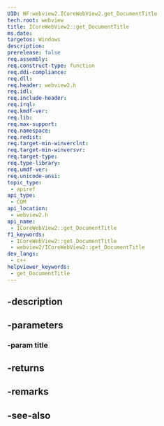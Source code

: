 ```yaml
---
UID: NF:webview2.ICoreWebView2.get_DocumentTitle
tech.root: webview
title: ICoreWebView2::get_DocumentTitle
ms.date: 
targetos: Windows
description: 
prerelease: false
req.assembly: 
req.construct-type: function
req.ddi-compliance: 
req.dll: 
req.header: webview2.h
req.idl: 
req.include-header: 
req.irql: 
req.kmdf-ver: 
req.lib: 
req.max-support: 
req.namespace: 
req.redist: 
req.target-min-winverclnt: 
req.target-min-winversvr: 
req.target-type: 
req.type-library: 
req.umdf-ver: 
req.unicode-ansi: 
topic_type:
 - apiref
api_type:
 - COM
api_location:
 - webview2.h
api_name:
 - ICoreWebView2::get_DocumentTitle
f1_keywords:
 - ICoreWebView2::get_DocumentTitle
 - webview2/ICoreWebView2::get_DocumentTitle
dev_langs:
 - c++
helpviewer_keywords:
 - get_DocumentTitle
---
```


## -description

## -parameters

### -param title

## -returns

## -remarks

## -see-also

